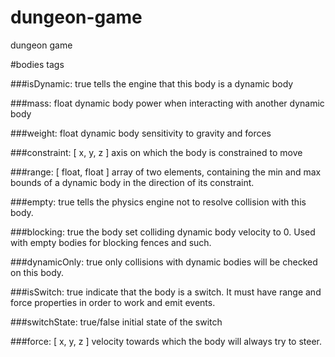 # dungeon-game
dungeon game

#bodies tags   

###isDynamic: true
tells the engine that this body is a dynamic body

###mass: float
dynamic body power when interacting with another dynamic body

###weight: float
dynamic body sensitivity to gravity and forces

###constraint: [ x, y, z ]
axis on which the body is constrained to move

###range: [ float, float ]
array of two elements, containing the min and max bounds of a dynamic body in the direction of its constraint.

###empty: true
tells the physics engine not to resolve collision with this body.

###blocking: true
the body set colliding dynamic body velocity to 0. Used with empty bodies for blocking fences and such.

###dynamicOnly: true
only collisions with dynamic bodies will be checked on this body.

###isSwitch: true
indicate that the body is a switch. It must have range and force properties in order to work and emit events.

###switchState: true/false
initial state of the switch

###force: [ x, y, z ]
velocity towards which the body will always try to steer.
